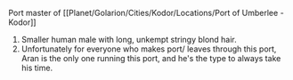 Port master of [[Planet/Golarion/Cities/Kodor/Locations/Port of Umberlee - Kodor]]
1. Smaller human male with long, unkempt stringy blond hair.
2. Unfortunately for everyone who makes port/ leaves through this port, Aran is the only one running this port, and he's the type to always take his time.